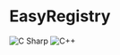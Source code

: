 # EasyRegistry
 <img alt="C Sharp" src="https://img.shields.io/badge/license-MIT-brightgreen">
 <img alt="C++" src="https://img.shields.io/badge/c++-17-%2300599C?logo=csharp?logoColor=#239120">
